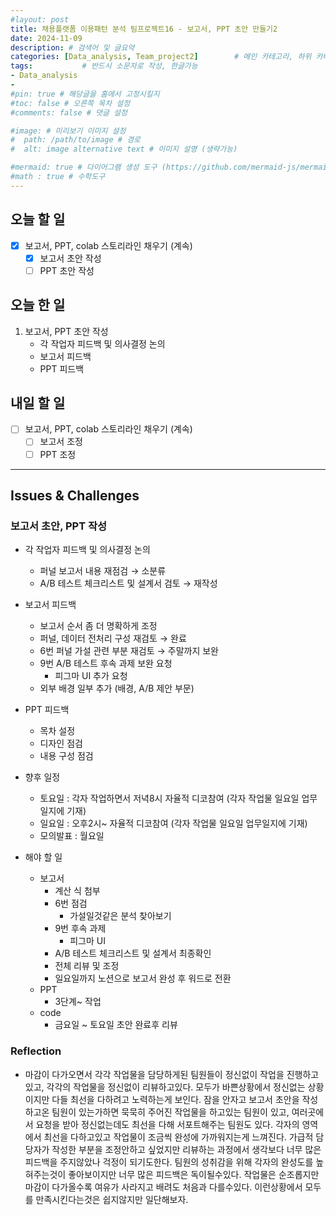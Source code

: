 ```yaml
---
#layout: post
title: 채용플랫폼 이용패턴 분석 팀프로젝트16 - 보고서, PPT 초안 만들기2
date: 2024-11-09
description: # 검색어 및 글요약
categories: [Data_analysis, Team_project2]        # 메인 카테고리, 하위 카테고리(생략가능)
tags:           # 반드시 소문자로 작성, 한글가능
- Data_analysis
- 
#pin: true # 해당글을 홈에서 고정시킬지
#toc: false # 오른쪽 목차 설정
#comments: false # 댓글 설정

#image: # 미리보기 이미지 설정
#  path: /path/to/image # 경로
#  alt: image alternative text # 이미지 설명 (생략가능)

#mermaid: true # 다이어그램 생성 도구 (https://github.com/mermaid-js/mermaid)
#math : true # 수학도구
---
```


## 오늘 할 일

- [x]  보고서, PPT, colab 스토리라인 채우기 (계속)
    - [x]  보고서 초안 작성
    - [ ]  PPT 초안 작성

## 오늘 한 일

1. 보고서, PPT 초안 작성
    - 각 작업자 피드백 및 의사결정 논의
    - 보고서 피드백
    - PPT 피드백

## 내일 할 일

- [ ]  보고서, PPT, colab 스토리라인 채우기 (계속)
    - [ ]  보고서 조정
    - [ ]  PPT 조정

---

## Issues & Challenges

### 보고서 초안, PPT 작성

- 각 작업자 피드백 및 의사결정 논의
    - 퍼널 보고서 내용 재점검 → 소분류
    - A/B 테스트 체크리스트 및 설계서 검토 → 재작성
- 보고서 피드백
    - 보고서 순서 좀 더 명확하게 조정
    - 퍼널, 데이터 전처리 구성 재검토 → 완료
    - 6번 퍼널 가설 관련 부분 재검토 → 주말까지 보완
    - 9번 A/B 테스트 후속 과제 보완 요청
        - 피그마 UI 추가 요청
    - 외부 배경 일부 추가 (배경, A/B 제안 부문)
- PPT 피드백
    - 목차 설정
    - 디자인 점검
    - 내용 구성 점검

- 향후 일정
    - 토요일 : 각자 작업하면서 저녁8시 자율적 디코참여 (각자 작업물 일요일 업무일지에 기재)
    - 일요일 : 오후2시~ 자율적 디코참여 (각자 작업물 일요일 업무일지에 기재)
    - 모의발표 : 월요일
    
- 해야 할 일
    - 보고서
        - 계산 식 첨부
        - 6번 점검
            - 가설일것같은 분석 찾아보기
        - 9번 후속 과제
            - 피그마 UI
        - A/B 테스트 체크리스트 및 설계서 최종확인
        - 전체 리뷰 및 조정
        - 일요일까지 노션으로 보고서 완성 후 워드로 전환
    - PPT
        - 3단계~ 작업
    - code
        - 금요일 ~ 토요일 초안 완료후 리뷰

### Reflection

- 마감이 다가오면서 각각 작업물을 담당하게된 팀원들이 정신없이 작업을 진행하고있고, 각각의 작업물을 정신없이 리뷰하고있다. 모두가 바쁜상황에서 정신없는 상황이지만 다들 최선을 다하려고 노력하는게 보인다. 잠을 안자고 보고서 초안을 작성하고온 팀원이 있는가하면 묵묵히 주어진 작업물을 하고있는 팀원이 있고, 여러곳에서 요청을 받아 정신없는데도 최선을 다해 서포트해주는 팀원도 있다. 각자의 영역에서 최선을 다하고있고 작업물이 조금씩 완성에 가까워지는게 느껴진다. 가급적 담당자가 작성한 부분을 조정안하고 싶었지만 리뷰하는 과정에서 생각보다 너무 많은 피드백을 주지않았나 걱정이 되기도한다. 팀원의 성취감을 위해 각자의 완성도를 높혀주는것이 좋아보이지만 너무 많은 피드백은 독이될수있다. 작업물은 순조롭지만 마감이 다가올수록 여유가 사라지고 배려도 처음과 다를수있다. 이런상황에서 모두를 만족시킨다는것은 쉽지않지만 일단해보자.